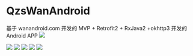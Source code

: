 # QzsWanAndroid
基于 wanandroid.com 开发的 MVP + Retrofit2 + RxJava2 +okhttp3 开发的 Android APP
![](https://github.com/javaexception/QzsWanAndroid/blob/master/gif/ic6.gif)

![](https://github.com/javaexception/QzsWanAndroid/blob/master/gif/ic1.jpg)
![](https://github.com/javaexception/QzsWanAndroid/blob/master/gif/ic2.jpg)
![](https://github.com/javaexception/QzsWanAndroid/blob/master/gif/ic3.jpg)
![](https://github.com/javaexception/QzsWanAndroid/blob/master/gif/ic4.jpg)
![](https://github.com/javaexception/QzsWanAndroid/blob/master/gif/ic5.jpg)
